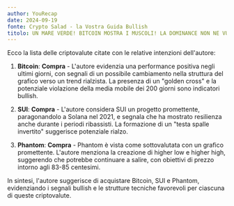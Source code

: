 ```yaml
---
author: YouRecap
date: 2024-09-19
fonte: Crypto Salad - la Vostra Guida Bullish
titolo: UN MARE VERDE! BITCOIN MOSTRA I MUSCOLI! LA DOMINANCE NON NE VUOLE SAPERE DI MOLLARE!
---
```


Ecco la lista delle criptovalute citate con le relative intenzioni dell'autore:

1. **Bitcoin**: **Compra** - L'autore evidenzia una performance positiva negli ultimi giorni, con segnali di un possibile cambiamento nella struttura del grafico verso un trend rialzista. La presenza di un "golden cross" e la potenziale violazione della media mobile dei 200 giorni sono indicatori bullish.

2. **SUI**: **Compra** - L'autore considera SUI un progetto promettente, paragonandolo a Solana nel 2021, e segnala che ha mostrato resilienza anche durante i periodi ribassisti. La formazione di un "testa spalle invertito" suggerisce potenziale rialzo.

3. **Phantom**: **Compra** - Phantom è vista come sottovalutata con un grafico promettente. L'autore menziona la creazione di higher low e higher high, suggerendo che potrebbe continuare a salire, con obiettivi di prezzo intorno agli 83-85 centesimi.

In sintesi, l'autore suggerisce di acquistare Bitcoin, SUI e Phantom, evidenziando i segnali bullish e le strutture tecniche favorevoli per ciascuna di queste criptovalute.
